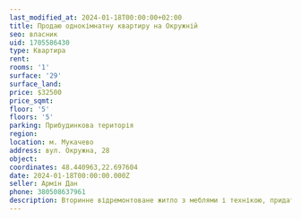 ```yaml
---
last_modified_at: 2024-01-18T00:00:00+02:00
title: Продаю однокімнатну квартиру на Окружній
seo: власник
uid: 1705586430
type: Квартира
rent:
rooms: '1'
surface: '29'
surface_land:
price: $32500
price_sqmt:
floor: '5'
floors: '5'
parking: Прибудинкова територія
region:
location: м. Мукачево
address: вул. Окружна, 28
object:
coordinates: 48.440963,22.697604
date: 2024-01-18T00:00:00.000Z
seller: Армін Дан
phone: 380508637961
description: Вторинне відремонтоване житло з меблями і технікою, придатне для проживання
---
```

